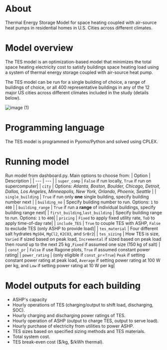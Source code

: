 # About
Thermal Energy Storage Model for space heating coupled with air-source heat pumps in residential homes in U.S. Cities across different climates.

# Model overview
The TES model is an optimization-based model that minimizes the total space heating electricity cost to satisfy buildings space heating load using a system of thermal energy storage coupled with air-source heat pump.

The TES model can be run for a single building of choice, a range of buildings of choice, or all 400 representative buildings in any of the 12 major US cities across different climates included in the study (details below).

![image (1)](https://user-images.githubusercontent.com/56058936/223792219-ca237aac-603c-4dc8-abdb-2a7117e20d3d.png)

# Programming language
The TES model is programmed in Pyomo/Python and solved using CPLEX.

# Running model
Run model from dashboard.py. Main options to choose from:
| Option | Description |
| --- | --- |
| `super_comp` | `False` if run locally, `True` if run on supercomputer|
| `city` | Options: *Atlanta, Boston, Boulder, Chicago, Detroit, Dallas, Los Angeles, Minneapolis, New York, Orlando, Phoenix, Seattle* |
| `single_building` | `True` if run only **one** single building, specify building number next |
| `building_no` | Specify building number to run. Options:  `1` to  `400` |
| `building_range` | `True` if run a **range** of individual buildings, specify building range next|
| `first_building`,`last_building`  | Specify building range to run. Options:  `1` to  `400`|
| `pricing` | `Fixed` to apply fixed utility rate, `ToD` to apply time-of-day rate|
| `include_TES` | `True` to couple TES with ASHP, `False` to exclude TES (only ASHP to provide load)|
| `tes_material` | Four different salt hydrates `MgSO4`, `MgCl2`, `K2CO3`, and `SrBr2`|
| `tes_sizing` | How TES is size, `Varied` if sized based on peak load, `Incremental` if sized based on peak load then round up to the next 25 kg ,`Fixed` if assumed one size (150 kg of salt) |
| `const_pr` | `False` if use Ragone plots, `True` if assumed constant power rating|
| `power_rating` | (only eligible if `const_pr`=`True`) `Peak` if setting constant power rating at peak load, `Average` if setting power rating at 100 W per kg, and `Low` if setting power rating at 10 W per kg|

# Model outputs for each building
* ASHP's capacity
* Hourly operations of TES (charging/output to shift load, discharging, SOC). 
* Hourly charging and discharging power ratings of TES.
* Hourly operation of ASHP (output to charge TES, output to serve load).
* Hourly purchase of electricity from utilities to power ASHP.
* TES sizes based on specified sizing methods and TES materials.
* Total system cost.
* TES break-even cost (\$/kg, \$/kWh thermal).
